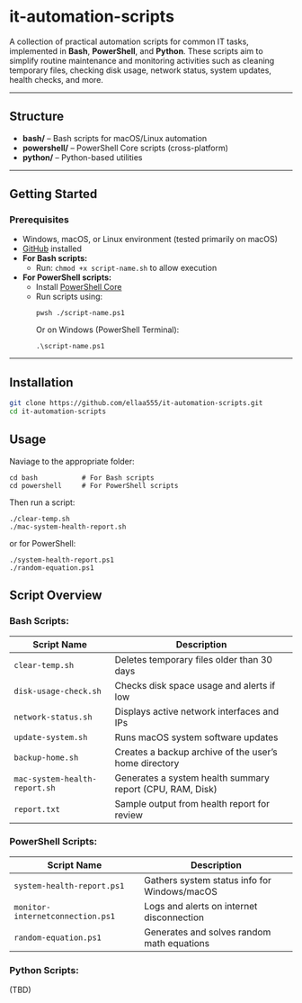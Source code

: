 # it-automation-scripts

A collection of practical automation scripts for common IT tasks, implemented in **Bash**, **PowerShell**, and **Python**. These scripts aim to simplify routine maintenance and monitoring activities such as cleaning temporary files, checking disk usage, network status, system updates, health checks, and more.

---

## Structure

- **bash/** – Bash scripts for macOS/Linux automation
- **powershell/** – PowerShell Core scripts (cross-platform)
- **python/** – Python-based utilities

---

## Getting Started

### Prerequisites

- Windows, macOS, or Linux environment (tested primarily on macOS)
- [GitHub]([https://git-scm.com/](https://docs.github.com/en/desktop/installing-and-authenticating-to-github-desktop/installing-github-desktop)) installed
- **For Bash scripts:**
  - Run: `chmod +x script-name.sh` to allow execution
- **For PowerShell scripts:**
  - Install [PowerShell Core](https://learn.microsoft.com/en-us/powershell/scripting/install/installing-powershell?view=powershell-7.5)
  - Run scripts using:
    ```
    pwsh ./script-name.ps1
    ```
    Or on Windows (PowerShell Terminal):
    ```
    .\script-name.ps1
    ```

---

## Installation

```bash
git clone https://github.com/ellaa555/it-automation-scripts.git
cd it-automation-scripts
```

## Usage
Naviage to the appropriate folder:
```
cd bash           # For Bash scripts
cd powershell     # For PowerShell scripts
```
Then run a script:
```
./clear-temp.sh
./mac-system-health-report.sh
```
or for PowerShell:
```
./system-health-report.ps1
./random-equation.ps1
```

## Script Overview
### Bash Scripts:
| Script Name                   | Description                                               |
| ----------------------------- | --------------------------------------------------------- |
| `clear-temp.sh`               | Deletes temporary files older than 30 days                |
| `disk-usage-check.sh`         | Checks disk space usage and alerts if low                 |
| `network-status.sh`           | Displays active network interfaces and IPs                |
| `update-system.sh`            | Runs macOS system software updates                        |
| `backup-home.sh`              | Creates a backup archive of the user’s home directory     |
| `mac-system-health-report.sh` | Generates a system health summary report (CPU, RAM, Disk) |
| `report.txt`                  | Sample output from health report for review               |

### PowerShell Scripts:
| Script Name                      | Description                                  |
| -------------------------------- | -------------------------------------------- |
| `system-health-report.ps1`       | Gathers system status info for Windows/macOS |
| `monitor-internetconnection.ps1` | Logs and alerts on internet disconnection    |
| `random-equation.ps1`            | Generates and solves random math equations   |

### Python Scripts:
(TBD)



